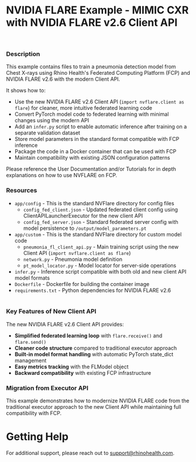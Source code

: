 # NVIDIA FLARE Example - MIMIC CXR with NVIDIA FLARE v2.6 Client API
<br/>

### **Description**

This example contains files to train a pneumonia detection model from Chest X-rays using Rhino Health's Federated Computing Platform (FCP) and NVIDIA FLARE v2.6 with the modern Client API.

It shows how to:
* Use the new NVIDIA FLARE v2.6 Client API (`import nvflare.client as flare`) for cleaner, more intuitive federated learning code
* Convert PyTorch model code to federated learning with minimal changes using the modern API
* Add an `infer.py` script to enable automatic inference after training on a separate validation dataset
* Store model parameters in the standard format compatible with FCP inference
* Package the code in a Docker container that can be used with FCP
* Maintain compatibility with existing JSON configuration patterns

Please reference the User Documentation and/or Tutorials for in depth explanations on how to use NVFLARE on FCP.

### **Resources**
- `app/config` - This is the standard NVFlare directory for config files
  - `config_fed_client.json` - Updated federated client config using ClientAPILauncherExecutor for the new client API
  - `config_fed_server.json` - Standard federated server config with model persistence to `/output/model_parameters.pt`
- `app/custom` - This is the standard NVFlare directory for custom model code
  - `pneumonia_fl_client_api.py` - Main training script using the new Client API (`import nvflare.client as flare`)
  - `network.py` - Pneumonia model definition
  - `pt_model_locator.py` - Model locator for server-side operations
- `infer.py` - Inference script compatible with both old and new client API model formats
- `Dockerfile` - Dockerfile for building the container image
- `requirements.txt` - Python dependencies for NVIDIA FLARE v2.6
<br><br>

### **Key Features of New Client API**

The new NVIDIA FLARE v2.6 Client API provides:
- **Simplified federated learning loop** with `flare.receive()` and `flare.send()`
- **Cleaner code structure** compared to traditional executor approach
- **Built-in model format handling** with automatic PyTorch state_dict management
- **Easy metrics tracking** with the FLModel object
- **Backward compatibility** with existing FCP infrastructure

### **Migration from Executor API**

This example demonstrates how to modernize NVIDIA FLARE code from the traditional executor approach to the new Client API while maintaining full compatibility with FCP.

# Getting Help
For additional support, please reach out to [support@rhinohealth.com](mailto:support@rhinohealth.com).